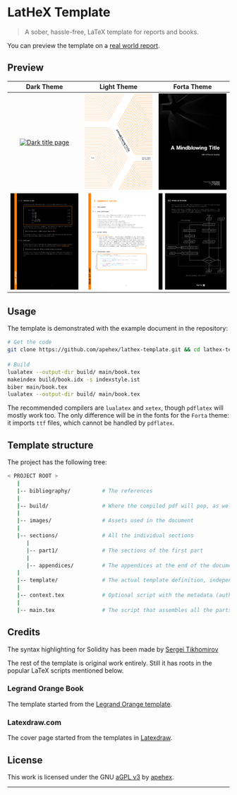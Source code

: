 # LatHeX Template

> A sober, hassle-free, LaTeX template for reports and books.

You can preview the template on a [real world report][forta-evasion-report].

## Preview

| Dark Theme                                       | Light Theme                                         | Forta Theme                                         |
| :----------------------------------------------: | :-------------------------------------------------: | :-------------------------------------------------: |
| [![Dark title page][demo-dark-title]][demo-dark] | [![Light title page][demo-light-title]][demo-light] | [![Forta title page][demo-forta-title]][demo-forta] |
| [![Dark page][demo-dark-page]][demo-dark]        | [![Light page][demo-light-page]][demo-light]        | [![Forta page][demo-forta-page]][demo-forta]        |

## Usage

The template is demonstrated with the example document in the repository:

```bash
# Get the code
git clone https://github.com/apehex/lathex-template.git && cd lathex-template/

# Build
lualatex --output-dir build/ main/book.tex
makeindex build/book.idx -s indexstyle.ist
biber main/book.tex
lualatex --output-dir build/ main/book.tex
```

The recommended compilers are `lualatex` and `xetex`, though `pdflatex` will mostly work too.
The only difference will be in the fonts for the `Forta` theme: it imports `ttf` files, which cannot be handled by `pdflatex`.

## Template structure

The project has the following tree:

```bash
< PROJECT ROOT >
   |
   |-- bibliography/          # The references
   |
   |-- build/                 # Where the compiled pdf will pop, as well as temp files
   |
   |-- images/                # Assets used in the document
   |
   |-- sections/              # All the individual sections
      |
      |-- part1/              # The sections of the first part
      |
      |-- appendices/         # The appendices at the end of the document
   |
   |-- template/              # The actual template definition, independent from the document it presents
   |
   |-- context.tex            # Optional script with the metadata (author, revision, date, etc)
   |
   |-- main.tex               # The script that assembles all the parts into one document
```

## Credits

The syntax highlighting for Solidity has been made by [Sergei Tikhomirov][solidity-syntax-highlighting]

The rest of the template is original work entirely.
Still it has roots in the popular LaTeX scripts mentioned below.

### Legrand Orange Book

The template started from the [Legrand Orange template][legrand-orange-book].

### Latexdraw.com

The cover page started from the templates in [Latexdraw][latexdraw-cover-pages].

## License

This work is licensed under the GNU [aGPL v3](LICENSE) by [apehex][github-apehex].

---

[demo-dark]: https://github.com/apehex/lathex-template/blob/main/build/dark.pdf
[demo-forta]: https://github.com/apehex/lathex-template/blob/main/build/forta.pdf
[demo-light]: https://github.com/apehex/lathex-template/blob/main/build/light.pdf
[demo-dark-page]: images/dark-page.png
[demo-forta-page]: images/forta-page.png
[demo-light-page]: images/light-page.png
[demo-dark-title]: images/cover.png
[demo-forta-title]: images/forta-title.png
[demo-light-title]: images/light-title.png
[forta-evasion-report]: https://github.com/apehex/web3-evasion-techniques/blob/main/report/forta.pdf
[github-apehex]: https://github.com/apehex/
[latexdraw-cover-pages]: https://latexdraw.com/tikz-cover-pages-gallery/
[legrand-orange-book]: https://www.latextemplates.com/template/legrand-orange-book
[solidity-syntax-highlighting]: https://github.com/s-tikhomirov/solidity-latex-highlighting

